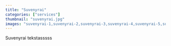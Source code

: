 ```yaml
---
title: "Suvenyrai"
categories: ["services"]
thumbnail: "suvenyrai.jpg"
images: "suvenyrai-1,suvenyrai-2,suvenyrai-3,suvenyrai-4,suvenyrai-5,suvenyrai-6,suvenyrai-7"
---
```


Suvenyrai tekstasssss